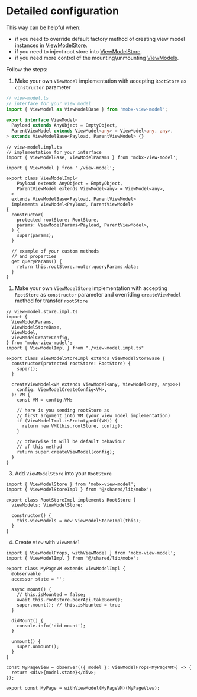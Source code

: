 # Detailed configuration

This way can be helpful when: 
 - if you need to override default factory method of creating view model instances in [ViewModelStore](/api/view-model-store/interface).  
 - if you need to inject root store into [ViewModelStore](/api/view-model-store/interface).  
 - if you need more control of the mounting\unmounting [ViewModels](/api/view-models/overview).  


Follow the steps:   

1. Make your own `ViewModel` implementation with accepting `RootStore` as `constructor` parameter   

```ts
// view-model.ts
// interface for your view model
import { ViewModel as ViewModelBase } from 'mobx-view-model';

export interface ViewModel<
  Payload extends AnyObject = EmptyObject,
  ParentViewModel extends ViewModel<any> = ViewModel<any, any>,
> extends ViewModelBase<Payload, ParentViewModel> {}
```

```ts{15}
// view-model.impl.ts
// implementation for your interface
import { ViewModelBase, ViewModelParams } from 'mobx-view-model';

import { ViewModel } from './view-model';

export class ViewModelImpl<
    Payload extends AnyObject = EmptyObject,
    ParentViewModel extends ViewModel<any> = ViewModel<any>,
  >
  extends ViewModelBase<Payload, ParentViewModel>
  implements ViewModel<Payload, ParentViewModel>
{
  constructor(
    protected rootStore: RootStore,
    params: ViewModelParams<Payload, ParentViewModel>,
  ) {
    super(params);
  }

  // example of your custom methods
  // and properties
  get queryParams() {
    return this.rootStore.router.queryParams.data;
  }
}

```


1. Make your own `ViewModelStore` implementation with accepting `RootStore` as `constructor` parameter and overriding `createViewModel` method for transfer `rootStore`   

```ts{8,11,22,23,24}
// view-model.store.impl.ts
import {
  ViewModelParams,
  ViewModelStoreBase,
  ViewModel,
  ViewModelCreateConfig,
} from 'mobx-view-model';
import { ViewModelImpl } from "./view-model.impl.ts"

export class ViewModelStoreImpl extends ViewModelStoreBase {
  constructor(protected rootStore: RootStore) {
    super();
  }

  createViewModel<VM extends ViewModel<any, ViewModel<any, any>>>(
    config: ViewModelCreateConfig<VM>,
  ): VM {
    const VM = config.VM;

    // here is you sending rootStore as
    // first argument into VM (your view model implementation)
    if (ViewModelImpl.isPrototypeOf(VM)) {
      return new VM(this.rootStore, config);
    }

    // otherwise it will be default behaviour
    // of this method
    return super.createViewModel(config);
  }
}
```

3. Add `ViewModelStore` into your `RootStore`   

```ts{8}
import { ViewModelStore } from 'mobx-view-model';
import { ViewModelStoreImpl } from '@/shared/lib/mobx';

export class RootStoreImpl implements RootStore {
  viewModels: ViewModelStore;

  constructor() {
    this.viewModels = new ViewModelStoreImpl(this);
  }
}
```  

4. Create `View` with `ViewModel`   

```tsx{2,4,10}
import { ViewModelProps, withViewModel } from 'mobx-view-model';
import { ViewModelImpl } from '@/shared/lib/mobx';

export class MyPageVM extends ViewModelImpl {
  @observable
  accessor state = '';

  async mount() {
    // this.isMounted = false;
    await this.rootStore.beerApi.takeBeer();
    super.mount(); // this.isMounted = true
  }

  didMount() {
    console.info('did mount');
  }

  unmount() {
    super.unmount();
  }
}

const MyPageView = observer(({ model }: ViewModelProps<MyPageVM>) => {
  return <div>{model.state}</div>;
});

export const MyPage = withViewModel(MyPageVM)(MyPageView);
```
